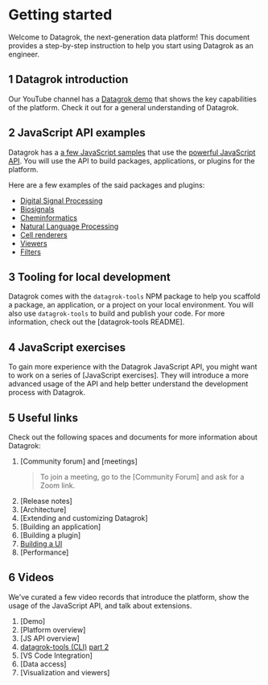 <!-- TITLE: &#8203;Getting started-->
<!-- SUBTITLE: -->

# Getting started

Welcome to Datagrok, the next-generation data platform! This document provides a step-by-step instruction to help you
start using Datagrok as an engineer.

## 1 Datagrok introduction

Our YouTube channel has a [Datagrok demo] that shows the key capabilities of the platform. Check it out for a
general understanding of Datagrok.

## 2 JavaScript API examples

Datagrok has a [a few JavaScript samples] that use the [powerful JavaScript API]. You will use the API to build packages, 
applications, or plugins for the platform.

Here are a few examples of the said packages and plugins:

* [Digital Signal Processing]
* [Biosignals]
* [Cheminformatics]
* [Natural Language Processing]
* [Cell renderers]
* [Viewers]
* [Filters]

## 3 Tooling for local development

Datagrok comes with the `datagrok-tools` NPM package to help you scaffold a package, an application, or a project on
your local environment. You will also use `datagrok-tools` to build and publish your code. For more information, check 
out the [datagrok-tools README].

<!-- PS: You might want to start by creating a [package]. -->

<!--
## Tutorial // a short tutorial that explains how to build something simple with Datagrok JavaScript API

Check out our practical tutorial that will teach you the basics of using the JavaScript API. In the tutorial, you will
generate a package, add simple code that uses the Datagrok JavaScript API, and publish this package to Datagrok's
development server.
-->

## 4 JavaScript exercises

To gain more experience with the Datagrok JavaScript API, you might want to work on a series of [JavaScript exercises]. 
They will introduce a more advanced usage of the API and help better understand the development process with Datagrok.

## 5 Useful links

Check out the following spaces and documents for more information about Datagrok:

1. [Community forum] and [meetings]
   > To join a meeting, go to the [Community Forum] and ask for a Zoom link.
2. [Release notes]
7. [Architecture]
3. [Extending and customizing Datagrok]
4. [Building an application]
5. [Building a plugin]
6. [Building a UI](ui.md)
8. [Performance]

## 6 Videos

We've curated a few video records that introduce the platform, show the usage of the JavaScript API, and talk about
extensions.

1. [Demo]
2. [Platform overview]
3. [JS API overview]
4. [datagrok-tools (CLI)](https://www.youtube.com/watch?v=zVVmlRorpjg&t=258s)
     [part 2](https://www.youtube.com/watch?v=0QxzllnBreI&t=4657s)
5. [VS Code Integration]
6. [Data access]
7. [Visualization and viewers]

[Datagrok demo]: https://www.youtube.com/watch?v=tVwpRB8fikQ
[a few JavaScript samples]: https://public.datagrok.ai/js
[powerful JavaScript API]: https://datagrok.ai/js-api/
[Digital Signal Processing]: https://github.com/datagrok-ai/public/tree/master/packages/DSP
[Biosignals]: https://github.com/datagrok-ai/public/tree/master/packages/BioSignals
[Cheminformatics]: https://github.com/datagrok-ai/public/tree/master/packages/Chem
[Natural Language Processing]: https://github.com/datagrok-ai/public/tree/master/packages/NLP
[Cell renderers]:https://github.com/datagrok-ai/public/blob/master/packages/Chem/src/rdkit_cell_renderer.js
[viewers]: https://github.com/datagrok-ai/public/tree/master/packages/Viewers
[filters]: https://github.com/datagrok-ai/public/blob/master/packages/Widgets/src/filters/radio_button_filter.js